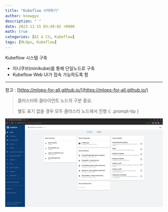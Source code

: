 ```yaml
---
title: "Kubeflow 시작하기"
author: knowgyu
description: " "
date: 2023-11-15 03:49:02 +0900
math: true
categories: [AI & CV, Kubeflow]
tags: [MLOps, Kubeflow]
---
```


Kubeflow 시스템  구축

- 미니쿠브(minikube)를 통해 단일노드로 구축
- Kubeflow Web UI가 접속 가능하도록 함

---

참고 : [https://mlops-for-all.github.io/](https://mlops-for-all.github.io/)


> 클러스터와 클라이언트 노드의 구분 중요.
>
> 별도 표기 없을 경우 모두 클러스터 노드에서 진행
{: .prompt-tip }

![Untitled](/assets/img/kubeflow/kube000.png)
